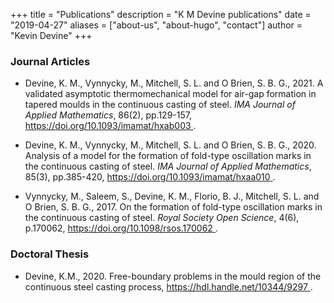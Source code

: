 +++
title = "Publications"
description = "K M Devine publications"
date = "2019-04-27"
aliases = ["about-us", "about-hugo", "contact"]
author = "Kevin Devine"
+++

### Journal Articles

* Devine, K. M., Vynnycky, M., Mitchell, S. L. and O Brien, S. B. G., 2021. A validated asymptotic thermomechanical model for air-gap formation in tapered moulds in the continuous casting of steel. *IMA Journal of Applied Mathematics*, 86(2), pp.129-157, <a href="https://doi.org/10.1093/imamat/hxab003" target="_blank" rel="noopener noreferrer"><span>https://<span></span>doi.org/10.1093/imamat/hxab003</span> </a>.

* Devine, K. M., Vynnycky, M., Mitchell, S. L. and O Brien, S. B. G., 2020. Analysis of a model for the formation of fold-type oscillation marks in the continuous casting of steel. *IMA Journal of Applied Mathematics*, 85(3), pp.385-420, <a href="https://doi.org/10.1093/imamat/hxaa010" target="_blank" rel="noopener noreferrer"><span>https://<span></span>doi.org/10.1093/imamat/hxaa010</span> </a>.

* Vynnycky, M., Saleem, S., Devine, K. M., Florio, B. J., Mitchell, S. L. and O Brien, S. B. G., 2017. On the formation of fold-type oscillation marks in the continuous casting of steel. *Royal Society Open Science*, 4(6), p.170062, <a href="https://doi.org/10.1098/rsos.170062" target="_blank" rel="noopener noreferrer"><span>https://<span></span>doi.org/10.1098/rsos.170062</span> </a>.


### Doctoral Thesis

*  Devine, K.M., 2020. Free-boundary problems in the mould region of the continuous steel casting process, <a href="http://hdl.handle.net/10344/9297" target="_blank" rel="noopener noreferrer"><span>https://<span></span>hdl.handle.net/10344/9297</span> </a>.
